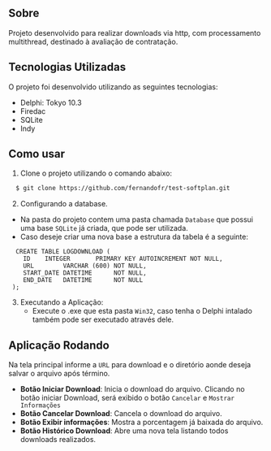 ## Sobre

Projeto desenvolvido para realizar downloads via http, com processamento multithread, destinado à avaliação de contratação. 

## Tecnologias Utilizadas
  
O projeto foi desenvolvido utilizando as seguintes tecnologias:
 - Delphi: Tokyo 10.3
 - Firedac
 - SQLite
 - Indy


## Como usar

 1. Clone o projeto utilizando o comando abaixo:

```sh
  $ git clone https://github.com/fernandofr/test-softplan.git
```
 
 2. Configurando a database.
   - Na pasta do projeto contem uma pasta chamada `Database` que possui uma base `SQLite` já     criada, que pode ser utilizada.
   - Caso deseje criar uma nova base a estrutura da tabela é a seguinte:
   ```
     CREATE TABLE LOGDOWNLOAD (
       ID    INTEGER       PRIMARY KEY AUTOINCREMENT NOT NULL,
       URL        VARCHAR (600) NOT NULL,
       START_DATE DATETIME      NOT NULL,
       END_DATE   DATETIME      NOT NULL
    );
   ```

 3. Executando a Aplicação:
    - Execute o .exe que esta pasta `Win32`, caso tenha o Delphi intalado também pode ser executado através dele.


 ## Aplicação Rodando

Na tela principal informe a `URL` para download e o diretório aonde deseja salvar o arquivo após término.

 - **Botão Iniciar Download**: Inicia o download do arquivo. Clicando no botão iniciar Download, será exibido o botão `Cancelar` e `Mostrar Informações`
 - **Botão Cancelar Download**: Cancela o download do arquivo.
 - **Botão Exibir informações**: Mostra a porcentagem já baixada do arquivo.
 - **Botão Histórico Download**: Abre uma nova tela listando todos downloads realizados.
 
